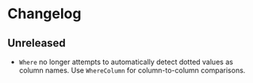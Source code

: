 # Changelog

## Unreleased
- `Where` no longer attempts to automatically detect dotted values as column names.
  Use `WhereColumn` for column-to-column comparisons.
